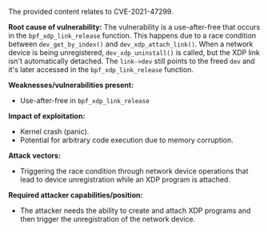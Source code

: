 The provided content relates to CVE-2021-47299.

**Root cause of vulnerability:**
The vulnerability is a use-after-free that occurs in the `bpf_xdp_link_release` function. This happens due to a race condition between `dev_get_by_index()` and `dev_xdp_attach_link()`. When a network device is being unregistered, `dev_xdp_uninstall()` is called, but the XDP link isn't automatically detached. The `link->dev` still points to the freed `dev` and it's later accessed in the `bpf_xdp_link_release` function.

**Weaknesses/vulnerabilities present:**
- Use-after-free in `bpf_xdp_link_release`

**Impact of exploitation:**
- Kernel crash (panic).
- Potential for arbitrary code execution due to memory corruption.

**Attack vectors:**
- Triggering the race condition through network device operations that lead to device unregistration while an XDP program is attached.

**Required attacker capabilities/position:**
- The attacker needs the ability to create and attach XDP programs and then trigger the unregistration of the network device.